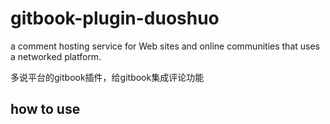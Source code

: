 gitbook-plugin-duoshuo
======================

a comment hosting service for Web sites and online communities that uses a networked platform. 

多说平台的gitbook插件，给gitbook集成评论功能

how to use
----------
